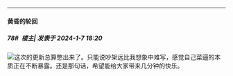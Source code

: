 
*****

####  黄昏的轮回  
##### 78#         楼主| 发表于 2024-1-7 18:20

<img src="https://static.saraba1st.com/image/smiley/face2017/068.png" referrerpolicy="no-referrer">这次的更新总算憋出来了。只能说吵架远比我想象中难写，感觉自己菜逼的本质正在不断暴露。还是那句话，希望能给大家带来几分钟的快乐。


